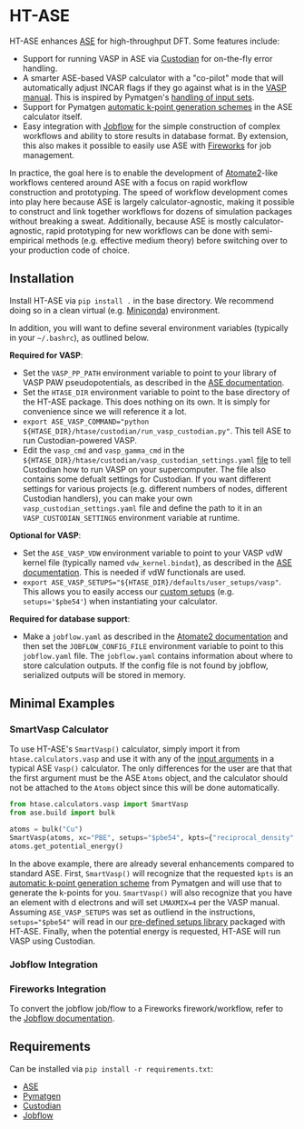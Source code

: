 # HT-ASE
HT-ASE enhances [ASE](https://wiki.fysik.dtu.dk/ase/index.html) for high-throughput DFT. Some features include:
- Support for running VASP in ASE via [Custodian](https://github.com/materialsproject/custodian) for on-the-fly error handling.
- A smarter ASE-based VASP calculator with a "co-pilot" mode that will automatically adjust INCAR flags if they go against what is in the [VASP manual](https://www.vasp.at/wiki/index.php/Main_page). This is inspired by Pymatgen's [handling of input sets](https://github.com/materialsproject/pymatgen/blob/master/pymatgen/io/vasp/sets.py).
- Support for Pymatgen [automatic k-point generation schemes](https://www.vasp.at/wiki/index.php/Main_page) in the ASE calculator itself.
- Easy integration with [Jobflow](https://materialsproject.github.io/jobflow/) for the simple construction of complex workflows and ability to store results in database format. By extension, this also makes it possible to easily use ASE with [Fireworks](https://github.com/materialsproject/fireworks) for job management.

In practice, the goal here is to enable the development of [Atomate2](https://github.com/materialsproject/atomate2)-like workflows centered around ASE with a focus on rapid workflow construction and prototyping. The speed of workflow development comes into play here because ASE is largely calculator-agnostic, making it possible to construct and link together workflows for dozens of simulation packages without breaking a sweat. Additionally, because ASE is mostly calculator-agnostic, rapid prototyping for new workflows can be done with semi-empirical methods (e.g. effective medium theory) before switching over to your production code of choice.

## Installation
Install HT-ASE via `pip install .` in the base directory. We recommend doing so in a clean virtual (e.g. [Miniconda](https://docs.conda.io/en/latest/miniconda.html)) environment.

In addition, you will want to define several environment variables (typically in your `~/.bashrc`), as outlined below.

**Required for VASP**:
- Set the `VASP_PP_PATH` environment variable to point to your library of VASP PAW pseudopotentials, as described in the [ASE documentation](https://wiki.fysik.dtu.dk/ase/ase/calculators/vasp.html#pseudopotentials).
- Set the `HTASE_DIR` environment variable to point to the base directory of the HT-ASE package. This does nothing on its own. It is simply for convenience since we will reference it a lot.
- `export ASE_VASP_COMMAND="python ${HTASE_DIR}/htase/custodian/run_vasp_custodian.py"`. This tell ASE to run Custodian-powered VASP.
- Edit the `vasp_cmd` and `vasp_gamma_cmd` in the `${HTASE_DIR}/htase/custodian/vasp_custodian_settings.yaml` [file](https://github.com/arosen93/HT-ASE/blob/main/htase/custodian/vasp_custodian_settings.yaml) to tell Custodian how to run VASP on your supercomputer. The file also contains some defualt settings for Custodian. If you want different settings for various projects (e.g. different numbers of nodes, different Custodian handlers), you can make your own `vasp_custodian_settings.yaml` file and define the path to it in an `VASP_CUSTODIAN_SETTINGS` environment variable at runtime.

**Optional for VASP**:
- Set the `ASE_VASP_VDW` environment variable to point to your VASP vdW kernel file (typically named `vdw_kernel.bindat`), as described in the [ASE documentation](https://wiki.fysik.dtu.dk/ase/ase/calculators/vasp.html#pseudopotentials). This is needed if vdW functionals are used.
- `export ASE_VASP_SETUPS="${HTASE_DIR}/defaults/user_setups/vasp"`. This allows you to easily access our [custom setups](https://github.com/arosen93/HT-ASE/blob/main/htase/defaults/user_setups/vasp) (e.g. `setups='$pbe54'`) when instantiating your calculator.

**Required for database support**:
- Make a `jobflow.yaml` as described in the [Atomate2 documentation](https://materialsproject.github.io/atomate2/user/install.html#jobflow-yaml) and then set the `JOBFLOW_CONFIG_FILE` environment variable to point to this `jobflow.yaml` file. The `jobflow.yaml` contains information about where to store calculation outputs. If the config file is not found by jobflow, serialized outputs will be stored in memory.

## Minimal Examples
### SmartVasp Calculator
To use HT-ASE's `SmartVasp()` calculator, simply import it from `htase.calculators.vasp` and use it with any of the [input arguments](https://wiki.fysik.dtu.dk/ase/ase/calculators/vasp.html) in a typical ASE `Vasp()` calculator. The only differences for the user are that that the first argument must be the ASE `Atoms` object, and the calculator should not be attached to the `Atoms` object since this will be done automatically.

```python
from htase.calculators.vasp import SmartVasp
from ase.build import bulk

atoms = bulk("Cu")
SmartVasp(atoms, xc="PBE", setups="$pbe54", kpts={"reciprocal_density":50})
atoms.get_potential_energy()
```
In the above example, there are already several enhancements compared to standard ASE. First, `SmartVasp()` will recognize that the requested `kpts` is an [automatic k-point generation scheme](https://pymatgen.org/pymatgen.io.vasp.inputs.html#pymatgen.io.vasp.inputs.Kpoints.automatic_density_by_vol) from Pymatgen and will use that to generate the k-points for you. `SmartVasp()` will also recognize that you have an element with d electrons and will set `LMAXMIX=4` per the VASP manual. Assuming `ASE_VASP_SETUPS` was set as outliend in the instructions, `setups="$pbe54"` will read in our [pre-defined setups library](https://github.com/arosen93/HT-ASE/tree/main/htase/defaults/user_setups/vasp) packaged with HT-ASE. Finally, when the potential energy is requested, HT-ASE will run VASP using Custodian. 

### Jobflow Integration

### Fireworks Integration
To convert the jobflow job/flow to a Fireworks firework/workflow, refer to the [Jobflow documentation](https://materialsproject.github.io/jobflow/jobflow.managers.html#module-jobflow.managers.fireworks).

## Requirements
Can be installed via `pip install -r requirements.txt`:
- [ASE](https://gitlab.com/ase/ase)
- [Pymatgen](https://github.com/materialsproject/pymatgen)
- [Custodian](https://github.com/materialsproject/custodian)
- [Jobflow](https://github.com/materialsproject/jobflow)
